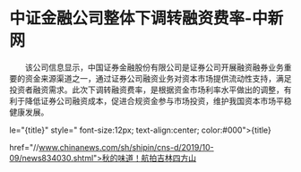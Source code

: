 # 中证金融公司整体下调转融资费率-中新网

　　该公司信息显示，中国证券金融股份有限公司是证券公司开展融资融券业务重要的资金来源渠道之一，通过证券公司融资业务对资本市场提供流动性支持，满足投资者融资需求。此次下调转融资费率，是根据资金市场利率水平做出的调整，有利于降低证券公司融资成本，促进合规资金参与市场投资，维护我国资本市场平稳健康发展。

le="{title}" style=" font-size:12px; text-align:center; color:#000">{title}

href="//www.chinanews.com/sh/shipin/cns-d/2019/10-09/news834030.shtml">秋的味道！航拍吉林四方山
